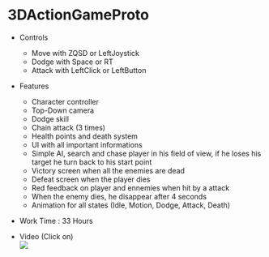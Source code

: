 # 3DActionGameProto

- Controls
  - Move with ZQSD or LeftJoystick
  - Dodge with Space or RT
  - Attack with LeftClick or LeftButton
  
- Features
  - Character controller
  - Top-Down camera
  - Dodge skill
  - Chain attack (3 times)
  - Health points and death system
  - UI with all important informations
  - Simple AI, search and chase player in his field of view, if he loses his target he turn back to his start point
  - Victory screen when all the enemies are dead
  - Defeat screen when the player dies
  - Red feedback on player and ennemies when hit by a attack
  - When the enemy dies, he disappear after 4 seconds
  - Animation for all states (Idle, Motion, Dodge, Attack, Death)

- Work Time : 33 Hours

- Video (Click on)  
  [![](https://img.youtube.com/vi/kweCC-kOyEw/0.jpg)](https://youtu.be/kweCC-kOyEw)
